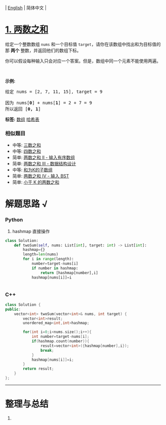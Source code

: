 | [English](README_EN.md) | 简体中文 |

# [1. 两数之和](https://leetcode-cn.com/problems/two-sum)
<p>给定一个整数数组 <code>nums</code>&nbsp;和一个目标值 <code>target</code>，请你在该数组中找出和为目标值的那&nbsp;<strong>两个</strong>&nbsp;整数，并返回他们的数组下标。</p>

<p>你可以假设每种输入只会对应一个答案。但是，数组中同一个元素不能使用两遍。</p>

<p>&nbsp;</p>

<p><strong>示例:</strong></p>

<pre>给定 nums = [2, 7, 11, 15], target = 9

因为 nums[<strong>0</strong>] + nums[<strong>1</strong>] = 2 + 7 = 9
所以返回 [<strong>0, 1</strong>]
</pre>

**标签:**  [数组](https://leetcode-cn.com/tag/array) [哈希表](https://leetcode-cn.com/tag/hash-table) 
 ### 相似题目
- 中等:	[三数之和](https://leetcode-cn.com/problems/3sum) 
- 中等:	[四数之和](https://leetcode-cn.com/problems/4sum) 
- 简单:	[两数之和 II - 输入有序数组](https://leetcode-cn.com/problems/two-sum-ii-input-array-is-sorted) 
- 简单:	[两数之和 III - 数据结构设计](https://leetcode-cn.com/problems/two-sum-iii-data-structure-design) 
- 中等:	[和为K的子数组](https://leetcode-cn.com/problems/subarray-sum-equals-k) 
- 简单:	[两数之和 IV - 输入 BST](https://leetcode-cn.com/problems/two-sum-iv-input-is-a-bst) 
- 简单:	[小于 K 的两数之和](https://leetcode-cn.com/problems/two-sum-less-than-k) 

# 解题思路 √

### Python

1. hashmap 直接操作

```python
class Solution:
    def twoSum(self, nums: List[int], target: int) -> List[int]:
        hashmap={}
        length=len(nums)
        for i in range(length):
            number=target-nums[i]
            if number in hashmap:
                return [hashmap[number],i]
            hashmap[nums[i]]=i
```


```python

```

### C++

```cpp
class Solution {
public:
    vector<int> twoSum(vector<int>& nums, int target) {
        vector<int>result;
        unordered_map<int,int>hashmap;

        for(int i=0;i<nums.size();i++){
            int number=target-nums[i];
            if(hashmap.count(number)){
                result=vector<int>({hashmap[number],i});
                break;
            }
            hashmap[nums[i]]=i;
        }
        return result;
    }
};
```

---



# 整理与总结

1. 